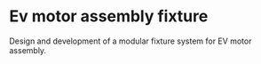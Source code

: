 # Ev motor assembly fixture
Design and development of a modular fixture system for EV motor assembly.

